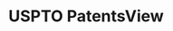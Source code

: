 ---
layout: default
bigquery: https://console.cloud.google.com/bigquery?p=patents-public-data&d=patentsview&page=dataset
citation: Attribution should be given to PatentsView for use, distribution, or derivative
  works.
code: https://github.com/CSSIP-AIR/PatentsView-Code-Snippets/
contributors: USPTO
cost: None
description: 'PatentsView includes US patent data including raw data (summaries, applications,
  pregrant applications), disambugations of inventors and assignees, and inventor
  gender estimates.  Also foreign priority data, # of figures and sheets, and government
  interest statements.'
documentation: https://patentsview.org/query/builder-faqs
last_edit: 04/06/2022, 06:36:12
location: https://patentsview.org/
maintained_by: USPTO
record_creation_timestamp: 12/2/2020 17:20:46
schema_fields:
- organization
- term_grant
- series_code
- country_transformed
- dependent
- subclass_id
- subcategory_id
- fname
- disamb_assignee_id_20190820
- designation
- name
- disamb_inventor_id_20170307
- name_first
- group
- disamb_inventor_id_20191008
- state
- gi_statement
- rel_id
- title
- disamb_assignee_id_20191008
- male_flag
- _371_date
- term_disclaimer
- country
- classification_data_source
- disamb_assignee_id_20190312
- latitude
- f371_date
- category_id
- disamb_inventor_id_20171226
- main_group
- field_id
- rawassignee_id
- location_id
- disclaimer_date
- deceased
- num_claims
- doctype
- inventor_id
- symbol_position
- abstract
- filename
- organization_id
- subgroup
- kind
- state_fips
- county
- disamb_assignee_id_20200630
- subsection_id
- classification_value
- disamb_inventor_id_20200331
- num_figures
- length
- exemplary
- male
- patent_id
- date
- text
- disamb_inventor_id_20180528
- ipc_class
- disamb_inventor_id_20200630
- relkind
- disamb_inventor_id_20170808
- assignee_id
- publication_number
- term_extension
- rawlocation_id
- subclass
- num
- number
- attribution_status
- uuid
- doc_type
- level_two
- disamb_inventor_id_20181127
- disamb_assignee_id_20200929
- ipc_version_indicator
- disamb_inventor_id_20171003
- subgroup_id
- status
- level_three
- rawinventor_id
- variety
- classification_level
- action_date
- num_sheets
- sequence
- disamb_inventor_id_20190312
- reldocno
- city
- name_last
- lawyer_id
- f102_date
- disamb_assignee_id_20181127
- disamb_inventor_id_20191231
- level_one
- withdrawn
- lname
- mainclass_id
- section_id
- rule_47
- type
- section
- sector_title
- classification_status
- applicant_type
- contract_award_number
- disamb_inventor_id_20200929
- _102_date
- citation_id
- group_id
- disamb_inventor_id_20201229
- disamb_assignee_id_20200331
- disamb_inventor_id_20190820
- county_fips
- latin_name
- application_id
- category
- role
- disamb_assignee_id_20191231
- latlong
- field_title
- longitude
- id
- lapse_of_patent
shortname: patentsview
tags:
- disambiguation
- United States
- gender
terms_of_use: Creative Commons Attribution 4.0 International License.
timeframe: 1963-1999
title: USPTO PatentsView
uuid: cf1780b1-e265-4e49-8d1d-83b9cfe0fd9a
---